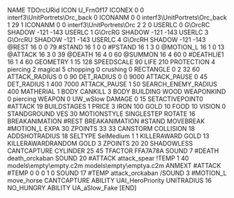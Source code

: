 NAME 			TDOrcURid
ICON 			U_FrnOf17
ICONEX 0 0 interf3\UnitPortrets\Orc_back 0
ICONANM 0 0 interf3\UnitPortrets\Orc_back 1 29 1
ICONANM 0 0 interf3\UnitPortrets\Orc 2 2 0
USERLC 			0 G\OrcRC SHADOW -121 -143
USERLC 			1 G\OrcRG SHADOW -121 -143
USERLC 			3 G\OrcRU SHADOW -121 -143
USERLC 			4 G\OrcRH SHADOW -121 -143
@REST      		16 0 0 79
#STAND     		16 1 0 0
#PSTAND    		16 1 3 0
@MOTION_L  		16 1 0 13
@ATTACK    		16 3 0 39
@DEATH     		16 4 0 60
@SUMMON     		16 4 60 0 
#DEATHLIE1 		16 1 4 60
GEOMETRY 		1 15 128
SPEEDSCALE 90
LIFE     		210
PROTECTION 		4 piercing 2 magical 5 chopping 0 crushing 0
RECTANGLE 		0 2 32 60
ATTACK_RADIUS 		0 0 90
DET_RADIUS 		0 0 9000
ATTACK_PAUSE 		0 45
DET_RADIUS 		1 400 7000
ATTACK_PAUSE 		1 50
SEARCH_ENEMY_RADIUS 	400
MATHERIAL 		1 BODY
CANKILL 3 BODY BUILDING WOOD 
WEAPONKIND 		0 piercing
WEAPON			0 UW_wSlow
DAMAGE   		0 15
SETACTIVEPOINT0		#ATTACK 19
BUILDSTAGES 		1
PRICE 			3 IRON 100 GOLD 10 FOOD 10
VISION 			0
STANDGROUND
VES 			30
MOTIONSTYLE 		SINGLESTEP
ROTATE 			16
BREAKANIMATION 		#REST
BREAKANIMATION 		#STAND
MOVEBREAK 		#MOTION_L
EXPA 			30
ZPOINTS			33 33
CANSTORM
COLLISION 18
ADDSHOTRADIUS 18
SELTYPE SelMedium 1 1
KILLERAWARD             GOLD 13
KILLERAWARDRANDOM       GOLD 3
ZPOINTS 20 20
SHADOWLESS
CANTCAPTURE
CYLINDER 25 45
TFACTOR FFA7A78A
SOUND 7 #DEATH death_orckaban
SOUND 20 #ATTACK attack_spear
!TEMP  1 40 models\empty\empty.c2m models\empty\emptya.c2m
ANMEXT #ATTACK #TEMP 0 0 0 1 0
SOUND 17 #TEMP attack_orckaban
/SOUND 3 #MOTION_L move_horse
CANTCAPTURE
ABILITY UAI_HeroPriority
UNITRADIUS 16
NO_HUNGRY
ABILITY UA_aSlow_Fake
[END]
